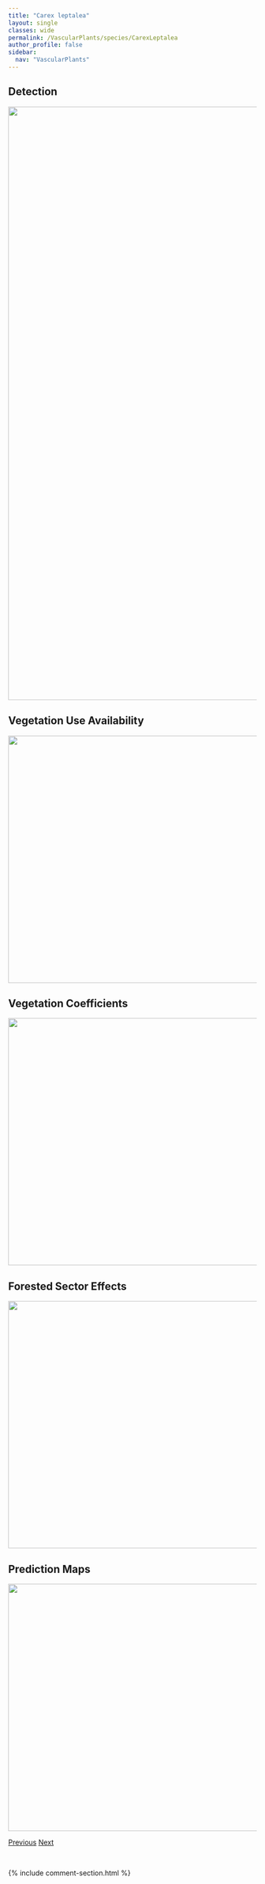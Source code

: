 ```yaml
---
title: "Carex leptalea"
layout: single
classes: wide
permalink: /VascularPlants/species/CarexLeptalea
author_profile: false
sidebar:
  nav: "VascularPlants"
---
```


<h2>Detection</h2>

<a href="https://drive.google.com/uc?export=view&id=1YyEBcnkrEWLgVMAbP-KiSYOulqFw_-yC">
<img src="https://drive.google.com/uc?export=view&id=1YyEBcnkrEWLgVMAbP-KiSYOulqFw_-yC" height = "1200" width = "800">
</a>


<h2>Vegetation Use Availability</h2>

<a href="https://drive.google.com/uc?export=view&id=1q8Qog0qL1Cr9JiyddP21YT0gFPruZQR2">
<img src="https://drive.google.com/uc?export=view&id=1q8Qog0qL1Cr9JiyddP21YT0gFPruZQR2" height = "500" width = "1000">
</a>


<h2>Vegetation Coefficients</h2>

<a href="https://drive.google.com/uc?export=view&id=1n9T8wi-xns9CDJHGepS2AcUtWj0Ytdh_">
<img src="https://drive.google.com/uc?export=view&id=1n9T8wi-xns9CDJHGepS2AcUtWj0Ytdh_" height = "500" width = "1000">
</a>


<h2>Forested Sector Effects</h2>

<a href="https://drive.google.com/uc?export=view&id=1oc5tl-IaRqxoc6QhINJ5JUheV29Hf3MF">
<img src="https://drive.google.com/uc?export=view&id=1oc5tl-IaRqxoc6QhINJ5JUheV29Hf3MF" height = "500" width = "1000">
</a>


<h2>Prediction Maps</h2>

<a href="https://drive.google.com/uc?export=view&id=18m5PnljG6nTl023jJGwdJdVB7_lI7KfY">
<img src="https://drive.google.com/uc?export=view&id=18m5PnljG6nTl023jJGwdJdVB7_lI7KfY" height = "500" width = "1000">
</a>


<a href="/DevelopmentWebsite/VascularPlants/species/CarexLasiocarpa" class="pagination--pager" title="Carex lasiocarpa">Previous</a> <a href="/DevelopmentWebsite/VascularPlants/species/CarexLimosa" class="pagination--pager" title="Carex limosa">Next</a>

<p>&nbsp;</p>

{% include comment-section.html %}
